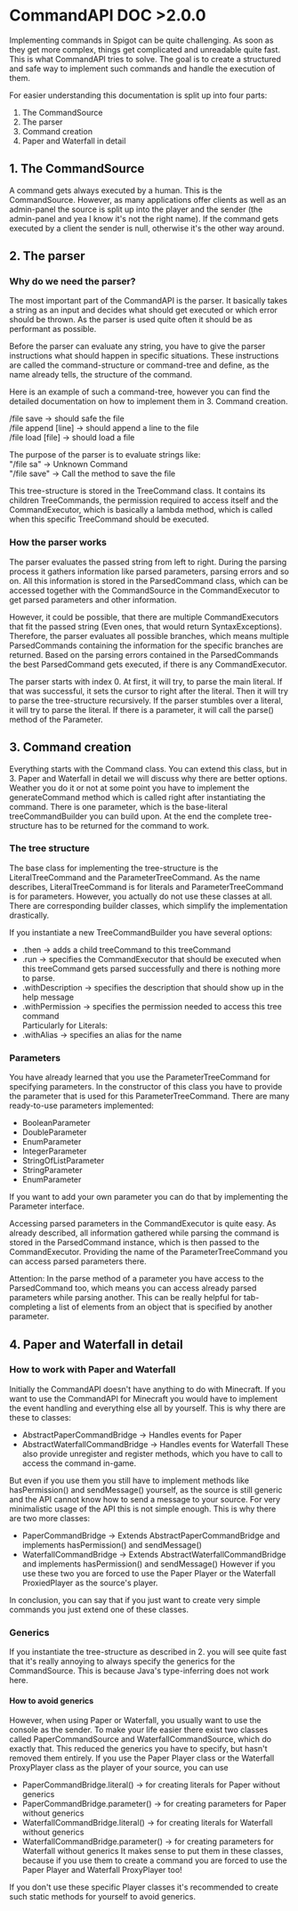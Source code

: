 # CommandAPI DOC >2.0.0

Implementing commands in Spigot can be quite challenging. 
As soon as they get more complex, things get complicated and unreadable quite fast.
This is what CommandAPI tries to solve. The goal is to create a structured and safe way to 
implement such commands and handle the execution of them.

For easier understanding this documentation is split up into four parts:
1. The CommandSource
2. The parser
3. Command creation
4. Paper and Waterfall in detail

## 1. The CommandSource

A command gets always executed by a human. This is the CommandSource. However, as many applications offer clients as well as
an admin-panel the source is split up into the player and the sender (the admin-panel and yea I know it's not the right name). If the command gets executed by
a client the sender is null, otherwise it's the other way around.

## 2. The parser

### Why do we need the parser?

The most important part of the CommandAPI is the parser. It basically takes a string as
an input and decides what should get executed or which error should be thrown.
As the parser is used quite often it should be as performant as possible.

Before the parser can evaluate any string, you have to give the parser instructions what should happen
in specific situations. These instructions are called the command-structure or command-tree and
 define, as the name already tells, the structure of the command.

Here is an example of such a command-tree, however you can find the detailed documentation on how to
implement them in 3. Command creation.

/file save   ->   should safe the file<br>
/file append [line]   -> should append a line to the file<br>
/file load [file]    -> should load a file

The purpose of the parser is to evaluate strings like:<br>
"/file sa" -> Unknown Command<br>
"/file save" -> Call the method to save the file

This tree-structure is stored in the TreeCommand class. It contains its children TreeCommands, the permission
required to access itself and the CommandExecutor, which is basically a lambda method, which is called when
this specific TreeCommand should be executed.

### How the parser works

The parser evaluates the passed string from left to right. During the parsing process it gathers 
information like parsed parameters, parsing errors and so on. All this information is stored in the
ParsedCommand class, which can be accessed together with the CommandSource in the CommandExecutor to 
get parsed parameters and other information.

However, it could be possible, that there are multiple CommandExecutors that fit the passed string (Even ones,
that would return SyntaxExceptions). Therefore, the parser evaluates all possible branches, which means multiple 
ParsedCommands containing the information for the specific branches are returned. Based on the parsing errors 
contained in the ParsedCommands the best ParsedCommand gets executed, if there is any CommandExecutor.

The parser starts with index 0. At first, it will try, to parse the main literal. If that was successful, it sets
the cursor to right after the literal. Then it will try to parse the tree-structure recursively. If the parser stumbles
over a literal, it will try to parse the literal. If there is a parameter, it will call the parse() method of the Parameter.


## 3. Command creation

Everything starts with the Command class. You can extend this class, but in 3. Paper and Waterfall in detail 
we will discuss why there are better options. Weather you do it or not at some point you have to implement the generateCommand
method which is called right after instantiating the command. There is one parameter, which is the base-literal treeCommandBuilder 
you can build upon. At the end the complete tree-structure has to be returned for the command to work.

### The tree structure

The base class for implementing the tree-structure is the LiteralTreeCommand and the ParameterTreeCommand. As the name describes,
LiteralTreeCommand is for literals and ParameterTreeCommand is for parameters. However, you actually do not use these classes at all.
There are corresponding builder classes, which simplify the implementation drastically. 

If you instantiate a new TreeCommandBuilder you have several options:
- .then -> adds a child treeCommand to this treeCommand
- .run -> specifies the CommandExecutor that should be executed when this treeCommand gets parsed successfully and there is nothing more to parse.
- .withDescription -> specifies the description that should show up in the help message
- .withPermission -> specifies the permission needed to access this tree command<br>
Particularly for Literals:
- .withAlias -> specifies an alias for the name

### Parameters

You have already learned that you use the ParameterTreeCommand for specifying parameters. In the constructor of this class you have to 
provide the parameter that is used for this ParameterTreeCommand. There are many ready-to-use parameters implemented:
- BooleanParameter
- DoubleParameter
- EnumParameter
- IntegerParameter
- StringOfListParameter
- StringParameter
- EnumParameter

If you want to add your own parameter you can do that by implementing the Parameter interface.

Accessing parsed parameters in the CommandExecutor is quite easy. As already described, all information gathered while parsing the command is
stored in the ParsedCommand instance, which is then passed to the CommandExecutor. Providing the name of the ParameterTreeCommand you can access
parsed parameters there.

Attention: In the parse method of a parameter you have access to the ParsedCommand too, which means you can access already parsed parameters while
parsing another. This can be really helpful for tab-completing a list of elements from an object that is specified by another parameter.


## 4. Paper and Waterfall in detail

### How to work with Paper and Waterfall

Initially the CommandAPI doesn't have anything to do with Minecraft. If you want to use the CommandAPI for Minecraft you
would have to implement the event handling and everything else all by yourself. This is why there are these to classes:
- AbstractPaperCommandBridge  ->  Handles events for Paper 
- AbstractWaterfallCommandBridge  ->  Handles events for Waterfall
These also provide unregister and register methods, which you have to call to access the command in-game.

But even if you use them you still have to implement methods like hasPermission() and sendMessage() yourself, as the
source is still generic and the API cannot know how to send a message to your source. For very minimalistic usage of
the API this is not simple enough. This is why there are two more classes:
- PaperCommandBridge  -> Extends AbstractPaperCommandBridge and implements hasPermission() and sendMessage()
- WaterfallCommandBridge  -> Extends AbstractWaterfallCommandBridge and implements hasPermission() and sendMessage()
However if you use these two you are forced to use the Paper Player or the Waterfall ProxiedPlayer as the source's player.

In conclusion, you can say that if you just want to create very simple commands you just extend one of these classes.

### Generics

If you instantiate the tree-structure as described in 2. you will see quite fast that it's really annoying
to always specify the generics for the CommandSource. This is because Java's type-inferring does not work here.

#### How to avoid generics

However, when using Paper or Waterfall, you usually want to use the console as the sender. To make your life easier there
exist two classes called PaperCommandSource and WaterfallCommandSource, which do exactly that. This reduced the generics you
have to specify, but hasn't removed them entirely.
If you use the Paper Player class or the Waterfall ProxyPlayer class as the player of your source, you can use
- PaperCommandBridge.literal() -> for creating literals for Paper without generics
- PaperCommandBridge.parameter() -> for creating parameters for Paper without generics
- WaterfallCommandBridge.literal() -> for creating literals for Waterfall without generics
- WaterfallCommandBridge.parameter() -> for creating parameters for Waterfall without generics
It makes sense to put them in these classes, because if you use them to create a command you are forced to use the Paper Player 
and Waterfall ProxyPlayer too!

If you don't use these specific Player classes it's recommended to create such static methods for yourself to avoid
generics.
